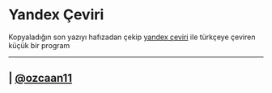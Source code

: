 # Yandex Çeviri
Kopyaladığın son yazıyı hafızadan çekip [yandex çeviri](https://ceviri.yandex.com.tr/) ile türkçeye çeviren küçük bir program

---

| [@ozcaan11](https://twitter.com/ozcaan11)
----
